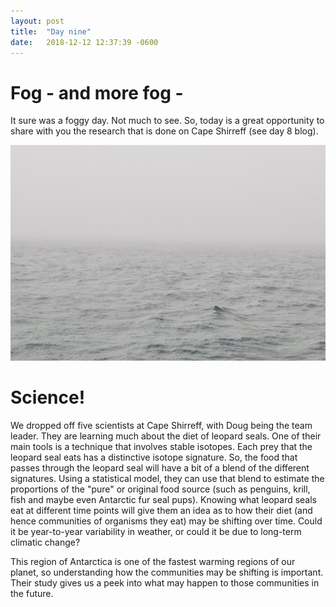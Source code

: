 ```yaml
---
layout: post
title:  "Day nine"
date:   2018-12-12 12:37:39 -0600
---
```

# Fog - and more fog - 
It sure was a foggy day. Not much to see. So, today is a great opportunity to share with you the research that is done on Cape Shirreff (see day 8 blog).

![Fog all day](/assets/blog_photos/181212/p1060204.jpg)

# Science!
We dropped off five scientists at Cape Shirreff, with Doug being the team leader. They are learning much about the diet of leopard seals. One of their main tools is a technique that involves stable isotopes. Each prey that the leopard seal eats has a distinctive isotope signature. So, the food that passes through the leopard seal will have a bit of a blend of the different signatures. Using a statistical model, they can use that blend to estimate the proportions of the "pure" or original food source (such as penguins, krill, fish and maybe even Antarctic fur seal pups). Knowing what leopard seals eat at different time points will give them an idea as to how their diet (and hence communities of organisms they eat) may be shifting over time. Could it be year-to-year variability in weather, or could it be due to long-term climatic change?

This region of Antarctica is one of the fastest warming regions of our planet, so understanding how the communities may be shifting is important. Their study gives us a peek into what may happen to those communities in the future.
